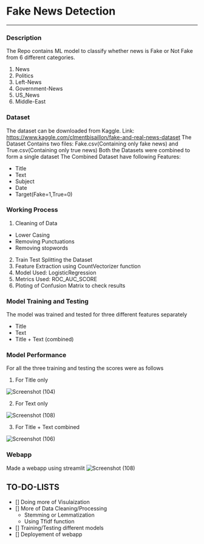 # Fake News Detection
---
### Description

The Repo contains ML model to classify whether news is Fake or Not Fake from 6 different categories.
1) News
2) Politics
3) Left-News
4) Government-News
5) US_News
6) Middle-East

### Dataset
The dataset can be downloaded from Kaggle.
Link: https://www.kaggle.com/clmentbisaillon/fake-and-real-news-dataset
The Dataset Contains two files: Fake.csv(Containing only fake news) and True.csv(Containing only true news)
Both the Datasets were combined to form a single dataset
The Combined Dataset have following Features:
  - Title
  - Text
  - Subject
  - Date
  - Target(Fake=1,True=0)

### Working Process
1) Cleaning of Data
  - Lower Casing
  - Removing Punctuations
  - Removing stopwords
2) Train Test Splitting the Dataset
3) Feature Extraction using CountVectorizer function
4) Model Used: LogisticRegression
5) Metrics Used: ROC_AUC_SCORE
6) Ploting of Confusion Matrix to check results

### Model Training and Testing
The model was trained and tested for three different features separately
  - Title
  - Text
  - Title + Text (combined)

### Model Performance
For all the three training and testing the scores were as follows
1) For Title only 

![Screenshot (104)](https://user-images.githubusercontent.com/69076815/118935247-f5697a80-b968-11eb-8305-b65f1090279d.png)

2) For Text only
 
![Screenshot (108)](https://user-images.githubusercontent.com/69076815/118935776-82accf00-b969-11eb-85fe-ce9a562be245.png)

3) For Title + Text combined
 
![Screenshot (106)](https://user-images.githubusercontent.com/69076815/118935960-b851b800-b969-11eb-80c0-cbdaa85b8922.png)

### Webapp
Made a webapp using streamlit
![Screenshot (108)](https://user-images.githubusercontent.com/69076815/118937217-ea174e80-b96a-11eb-8993-e5ee11e47191.png)

 
## TO-DO-LISTS
- [] Doing more of Visulaization 
- [] More of Data Cleaning/Processing
  - Stemming or Lemmatization
  - Using Tfidf function
- [] Training/Testing different models
- [] Deployement of webapp












